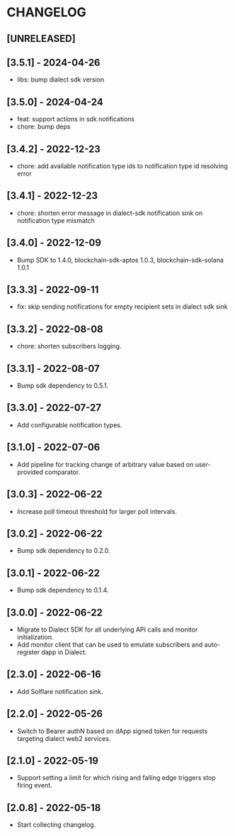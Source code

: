 # CHANGELOG

## [UNRELEASED]

## [3.5.1] - 2024-04-26

- libs: bump dialect sdk version

## [3.5.0] - 2024-04-24

- feat: support actions in sdk notifications
- chore: bump deps

## [3.4.2] - 2022-12-23

- chore: add available notification type ids to notification type id resolving error

## [3.4.1] - 2022-12-23

- chore: shorten error message in dialect-sdk notification sink on notification type mismatch

## [3.4.0] - 2022-12-09

- Bump SDK to 1.4.0, blockchain-sdk-aptos 1.0.3, blockchain-sdk-solana 1.0.1

## [3.3.3] - 2022-09-11

- fix: skip sending notifications for empty recipient sets in dialect sdk sink

## [3.3.2] - 2022-08-08

- chore: shorten subscribers logging.

## [3.3.1] - 2022-08-07

- Bump sdk dependency to 0.5.1.

## [3.3.0] - 2022-07-27

- Add configurable notification types.

## [3.1.0] - 2022-07-06

- Add pipeline for tracking change of arbitrary value based on user-provided comparator.

## [3.0.3] - 2022-06-22

- Increase poll timeout threshold for larger poll intervals.

## [3.0.2] - 2022-06-22

- Bump sdk dependency to 0.2.0.

## [3.0.1] - 2022-06-22

- Bump sdk dependency to 0.1.4.

## [3.0.0] - 2022-06-22

- Migrate to Dialect SDK for all underlying API calls and monitor initialization.
- Add monitor client that can be used to emulate subscribers and auto-register dapp in Dialect.

## [2.3.0] - 2022-06-16

- Add Solflare notification sink.

## [2.2.0] - 2022-05-26

- Switch to Bearer authN based on dApp signed token for requests targeting dialect web2 services.

## [2.1.0] - 2022-05-19

- Support setting a limit for which rising and falling edge triggers stop firing event.

## [2.0.8] - 2022-05-18

- Start collecting changelog.
